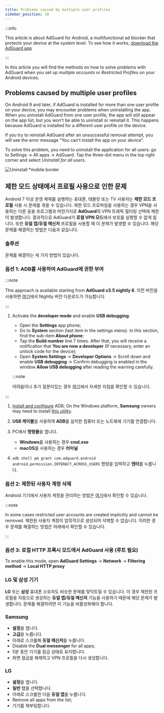 ```yaml
---
title: Problems caused by multiple user profiles
sidebar_position: 10
---
```


:::info

This article is about AdGuard for Android, a multifunctional ad blocker that protects your device at the system level. To see how it works, [download the AdGuard app](https://agrd.io/download-kb-adblock)

:::

In this article you will find the methods on how to solve problems with AdGuard when you set up *multiple accounts* or *Restricted Profiles* on your Android devices.

## Problems caused by multiple user profiles

On Android 9 and later, if AdGuard is installed for more than one user profile on your device, you may encounter problems when uninstalling the app. When you uninstall AdGuard from one user profile, the app will still appear on the app list, but you won't be able to uninstall or reinstall it. This happens because AdGuard is installed for a different user profile on the device.

If you try to reinstall AdGuard after an unsuccessful removal attempt, you will see the error message “You can't install the app on your device”.

To solve this problem, you need to uninstall the application for all users: go to Settings → All apps → AdGuard. Tap the three-dot menu in the top right corner and select *Uninstall for all users*.

![Uninstall *mobile border](https://cdn.adtidy.org/blog/new/tu49hmultiple_users.png)

## 제한 모드 상태에서 프로필 사용으로 인한 문제

Android 7 이상 운영 체제를 실행하는 휴대폰, 태블릿 또는 TV 사용자는 **제한 모드 프로필** 사용 시 문제를 겪을 수 있습니다. 제한 모드 프로파일을 사용하는 경우 VPN을 사용하는 다른 응용 프로그램과 마찬가지로 **AdGuard**의 VPN 트래픽 필터링 선택에 제한이 발생합니다. 결과적으로 AdGuard가 **로컬 VPN 모드**에서 보호를 실행할 수 없게 됩니다. 또한 **듀얼 앱/듀얼 메신저** 프로필을 사용할 때 이 문제가 발생할 수 있습니다. 해당 문제를 해결하는 방법은 다음과 같습니다.

### 솔루션

문제를 해결하는 세 가지 방법이 있습니다.

### 옵션 1: ADB를 사용하여 AdGuard에 권한 부여

:::note

This approach is available starting from **AdGuard v3.5 nightly 6**. 이전 버전을 사용하면 [여기](https://adguard.com/adguard-android/overview.html)에서 Nightly 버전 다운로드가 가능합니다.

:::

1. Activate the **developer mode** and enable **USB debugging**:

    - Open the **Settings** app phone;
    - Go to **System** section (last item in the settings menu). In this section, find the sub-item **About phone**;
    - Tap the **Build number** line 7 times. After that, you will receive a notification that **You are now a developer** (If necessary, enter an unlock code for the device);
    - Open **System Settings** → **Developer Options** → Scroll down and enable **USB debugging** → Confirm debugging is enabled in the window **Allow USB debugging** after reading the warning carefully.

    :::note

    어려움이나 추가 질문이있는 경우 [여기](https://developer.android.com/studio/debug/dev-options)에서 자세한 지침을 확인할 수 있습니다.


:::

1. [Install and configure](https://www.xda-developers.com/install-adb-windows-macos-linux/) ADB; On the Windows platform, **Samsung** owners may need to install [this utility](https://developer.samsung.com/mobile/android-usb-driver.html).

1. **USB 케이블**을 사용하여 **ADB**를 설치한 컴퓨터 또는 노트북에 기기를 연결합니다.

1. PC에서 **명령줄**을 엽니다.

    - **Windows**를 사용하는 경우 **cmd.exe**
    - **macOS**를 사용하는 경우 **터미널**

1. `adb shell pm grant com.adguard.android android.permission.INTERACT_ACROSS_USERS` 명령을 입력하고 **엔터**를 누릅니다.

### 옵션 2: 제한된 사용자 계정 삭제

Android 기기에서 사용자 계정을 관리하는 방법은 [여기](https://support.google.com/a/answer/6223444?hl=en)에서 확인할 수 있습니다.

:::note

In some cases restricted user accounts are created implicitly and cannot be removed. 제한된 사용자 계정이 암묵적으로 생성되어 삭제할 수 없습니다. 이러한 경우 문제를 해결하는 방법은 아래에서 확인할 수 있습니다.

:::

### 옵션 3: 로컬 HTTP 프록시 모드에서 AdGuard 사용 (루트 필요)

To enable this mode, open **AdGuard Settings** → **Network** → **Filtering method** → **Local HTTP proxy**

### LG 및 삼성 기기

**LG** 또는 **삼성** 휴대폰 소유자도 비슷한 문제를 맞닥트릴 수 있습니다. 이 경우 제한된 프로필을 자동으로 생성하는 **듀얼 앱/듀얼 메신저** 기능을 사용하기 때문에 해당 문제가 발생합니다. 문제를 해결하려면 이 기능을 비활성화해야 합니다.

### Samsung

- **설정**을 엽니다.
- **고급**을 누릅니다.
- 아래로 스크롤해 **듀얼 메신저**를 누릅니다.
- Disable the **Dual messenger** for all apps;
- 5분 동안 기기를 잠금 상태로 유지합니다.
- 화면 잠금을 해제하고 VPN 프로필을 다시 생성합니다.

### LG

- **설정**을 엽니다.
- **일반** 탭을 선택합니다.
- 아래로 스크롤한 다음 **듀얼 앱**를 누릅니다.
- Remove all apps from the list;
- 기기를 재부팅합니다.
